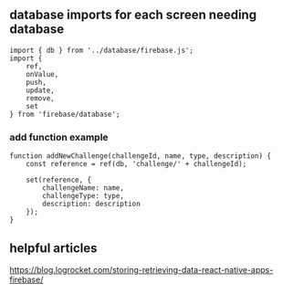 ## database imports for each screen needing database
```
import { db } from '../database/firebase.js';
import {
    ref,
    onValue,
    push,
    update,
    remove,
    set
} from 'firebase/database';
```

### add function example
```
function addNewChallenge(challengeId, name, type, description) {
    const reference = ref(db, 'challenge/' + challengeId);

    set(reference, {
        challengeName: name,
        challengeType: type,
        description: description
    });
}
```

## helpful articles

https://blog.logrocket.com/storing-retrieving-data-react-native-apps-firebase/

